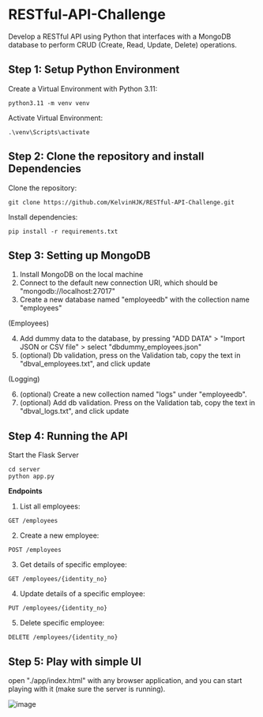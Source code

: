 # RESTful-API-Challenge

Develop a RESTful API using Python that interfaces with a MongoDB database to perform CRUD (Create, Read, Update, Delete) operations.

## Step 1: Setup Python Environment

Create a Virtual Environment with Python 3.11:

```
python3.11 -m venv venv
```

Activate Virtual Environment:

```
.\venv\Scripts\activate
```

## Step 2: Clone the repository and install Dependencies

Clone the repository:

```
git clone https://github.com/KelvinHJK/RESTful-API-Challenge.git
```

Install dependencies:

```
pip install -r requirements.txt
```

## Step 3: Setting up MongoDB

1. Install MongoDB on the local machine
2. Connect to the default new connection URI, which should be "mongodb://localhost:27017"
3. Create a new database named "employeedb" with the collection name "employees"

(Employees)

4. Add dummy data to the database, by pressing "ADD DATA" > "Import JSON or CSV file" > select "dbdummy_employees.json"
5. (optional) Db validation, press on the Validation tab, copy the text in "dbval_employees.txt", and click update

(Logging)

6. (optional) Create a new collection named "logs" under "employeedb".
7. (optional) Add db validation. Press on the Validation tab, copy the text in "dbval_logs.txt", and click update

## Step 4: Running the API

Start the Flask Server

```
cd server
python app.py
```

**Endpoints**

1. List all employees:

```
GET /employees
```

2. Create a new employee:

```
POST /employees
```

3. Get details of specific employee:

```
GET /employees/{identity_no}
```

4. Update details of a specific employee:

```
PUT /employees/{identity_no}
```

5. Delete specific employee:

```
DELETE /employees/{identity_no}
```


## Step 5: Play with simple UI
open "./app/index.html" with any browser application, and you can start playing with it (make sure the server is running).

![image](https://github.com/KelvinHJK/RESTful-API-Challenge/assets/105097602/d62e8a15-cd94-4b52-894d-aa5c7bb1ede8)




